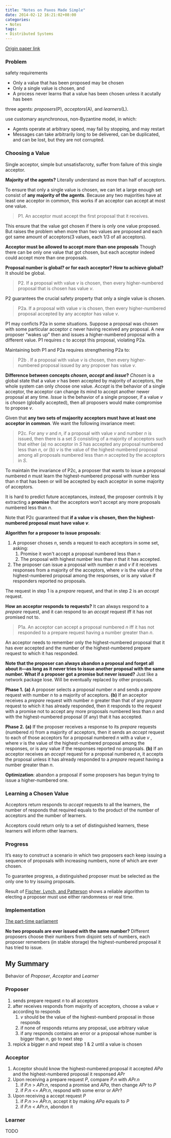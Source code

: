 ```yaml
---
title: "Notes on Paxos Made Simple"
date: 2014-02-12 16:21:02+08:00
categories:
- Notes
tags:
- Distributed Systems
---
```


[Origin paper link](http://pdos.csail.mit.edu/6.824-2013/papers/paxos-simple.pdf)

### Problem 

safety requirements 

- Only a value that has been proposed may be chosen
- Only a single value is chosen, and 
- A process never learns that a value has been chosen unless it 
  acutally has been


three agents: *proposers*(P), *acceptors*(A), and *learners*(L).


<!-- more -->


use customary asynchronous, non-Byzantine model, in which:

- Agents operate at arbitrary speed, may fail by stopping, and may
  restart
- Messages can take arbitrarily long to be delivered, can be duplicated,
  and can be lost, but they are not corrupted.

### Choosing a Value

Single acceptor, simple but unsatisfacroty, suffer from failure
of this single acceptor.


**Majority of the agents?**
Literally understand as more than half of acceptors. 


To ensure that only a single value is chosen, we can let a large
enough set consist of **any majority of the agents**. Because any two 
majorities have at least one acceptor in common, this works if an 
acceptor can accept at most one value.


> P1. An acceptor must accept the first proposal that it receives. 

This ensure that the value got chosen if there is only one value 
proposed. But raises the problem when more than two values are 
proposed and each got same amount of acceptors(3 values, each 1/3 of 
all acceptors). 

**Acceptor must be allowed to accept more than one proposals**
Though there can be only one value that got chosen, but each acceptor indeed could accept more than one proposals.

**Proposal number is global? or for each acceptor? How to achieve global?**
It should be global.

> P2. If a proposal with value *v* is chosen, then every higher-numbered 
> proposal that is chosen has value *v*.

P2 guarantees the crucial safety property that only a single value is chosen.


> P2a. If a proposal with value *v* is chosen, then every higher-numbered 
> proposal accepted by any acceptor has value *v*.

P1 may conficts P2a in some situations.
Suppose a proposal was chosen with some particular acceptor *c* never 
having received any proposal. A new proposer "wakes up" then and 
issues a higher-numbered proposal with a different value. P1 requires
*c* to accept this proposal, violating P2a. 

Maintaining both P1 and P2a requires strengthening P2a to:

> P2b . If a proposal with value *v* is chosen, then every higher-numbered 
> proposal issued by any proposer has value *v*.

**Difference between concepts *chosen*, *accept* and *issue*?** *Chosen* is a global state that a value *v* has been accepted by majority of acceptors, the whole system can only choose one value. *Accept* is the behavior of a single acceptor, the acceptor can change its mind to accept another newer proposal at any time. *Issue* is the behavior of a single proposer, if a value *v* is *chosen* (globally accepted), then all proposers would make compromise to propose *v*.


Given that **any two sets of majaority acceptors must have at least one acceptor in common**. We want the following invariance meet:

>P2c. For any *v* and *n*, if a proposal with value *v* and number *n* is 
>issued, then there is a set *S* consisting of a majority of 
>acceptors such that
>either (a) no acceptor in *S* has accepted any proposal numbered less
>than *n*, or (b) *v* is the value of the highest-numbered proposal 
>among all proposals numbered less than *n* accepted by the acceptors 
>in *S*.

To maintain the invariance of P2c, a proposer that wants to issue a 
proposal numbered *n* must learn the highest-numbered proposal with 
number less than *n* that has been or will be accepted by each 
acceptor in some majority of acceptors.

It is hard to predict future acceptances, instead, the proposer controls 
it by extracting a **promise** that the acceptors won't accept any more 
proposals numbered less than *n*. 

Note that P2c guaranteed that **if a value *v* is chosen, then the highest-numbered proposal must have value *v***.

**Algorithm for a proposer to issue proposals**:

1. A proposer choses *n*, sends a request to each acceptors in some 
set, asking:
    1. Promise it won't accept a proposal numbered less than *n*
    2. The proposal with highest number less than *n* that it has accepted.
2. The proposer can issue a proposal with number *n* and *v* if it 
receives responses from a majority of the acceptors, where *v* is the 
value of the highest-numbered proposal among the responses, or is any 
value if responders reported no proposals. 


The request in step 1 is a *prepare* request, and that in step 2 is 
an *accept* request.

**How an acceptor responds to requests?**
It can always respond to a *prepare* request, and it can respond to an 
*accept* request iff it has not promised not to. 

>P1a. An acceptor can accept a proposal numbered *n* iff it has not 
>responded to a prepare request having a number greater than *n*.

An acceptor needs to remember only the highest-numbered proposal that 
it has ever accepted and the number of the highest-numbered prepare 
request to which it has responded. 

**Note that the proposer can always abandon a proposal and forget all about it—as long as it never tries to issue another proposal with the same number. What if a proposer got a promise but never issued?**
Just like a network package lose. Will be eventually replaced by 
other proposals.



**Phase 1.**
**(a)** A proposer selects a proposal number *n* and sends a *prepare*
request with number *n* to a majority of acceptors.
**(b)** If an acceptor receives a *prepare* request with number *n* greater
than that of any *prepare* request to which it has already responded,
then it responds to the request with a promise not to accept any more
proposals numbered less than *n* and with the highest-numbered proposal
(if any) that it has accepted.

**Phase 2.**
**(a)** If the proposer receives a response to its *prepare* requests
(numbered *n*) from a majority of acceptors, then it sends an *accept*
request to each of those acceptors for a proposal numbered *n* with a
value *v* , where *v* is the value of the highest-numbered proposal 
among the responses, or is any value if the responses reported no 
proposals.
**(b)** If an acceptor receives an *accept* request for a proposal numbered 
*n*, it accepts the proposal unless it has already responded to a 
*prepare* request having a number greater than *n*.


**Optimization**: abandon a proposal if some proposers has begun trying to 
issue a higher-numbered one.


### Learning a Chosen Value 
Acceptors return responds to *accept* requests to all the learners, 
the number of responds that required equals to the product of the number 
of acceptors and the number of learners. 

Acceptors could return only to a set of distinguished learners, these 
learners will inform other learners.

### Progress

It’s easy to construct a scenario in which two proposers each keep 
issuing a sequence of proposals with increasing numbers, none of which 
are ever chosen. 

To guarantee progress, a distinguished proposer must be selected as the
only one to try issuing proposals.

Result of [Fischer, Lynch, and Patterson](http://dl.acm.org/citation.cfm?id=214121) shows a reliable algorithm 
to electing a proposer must use either randomness or real time.


### Implementation

[The part-time parliament](http://dl.acm.org/citation.cfm?id=279229)

**No two proposals are ever issued with the same number?** 
Different proposers choose their numbers from disjoint sets of numbers,
each proposer remembers (in stable storage) the highest-numbered 
proposal it has tried to issue.


## My Summary
Behavior of *Proposer*, *Acceptor* and *Learner*

### Proposer
1. sends prepare request *n* to all acceptors
2. after receives responds from majority of acceptors, choose a value *v* according to responds
	1. *v* should be the value of the highest-numberd proposal in those responds
	2. if none of responds returns any proposal, use arbitrary value
	3. if any responds contains an error or a proposal whose number is bigger than *n*, go to next step
3. repick a bigger *n* and repeat step 1 & 2 until a value is chosen


### Acceptor
1. Acceptor should know the highest-numbered proposal it accepted *APa* and the highest-numbered proposal it responsed *APr*
2. Upon receiving a prepare request *P*, compare *P.n* with *APr.n*
	1. if *P.n* > *APr.n*, respond a promise and *APa*, then change *APr* to *P*
	2. if *P.n* <= *APr.n*, respond with some error or *APr*?
3. Upon receiving a accept request *P*
	1. if *P.n* >= *APr.n*, accept it by making *APa* equals to *P*
	2. if *P.n* < *APr.n*, abondon it


### Learner
TODO
